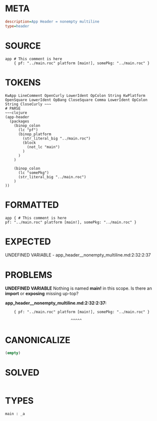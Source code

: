 # META
~~~ini
description=App Header = nonempty multiline
type=header
~~~
# SOURCE
~~~roc
app # This comment is here
	{ pf: "../main.roc" platform [main!], somePkg: "../main.roc" }
~~~
# TOKENS
~~~text
KwApp LineComment OpenCurly LowerIdent OpColon String KwPlatform OpenSquare LowerIdent OpBang CloseSquare Comma LowerIdent OpColon String CloseCurly ~~~
# PARSE
~~~clojure
(app-header
  (packages
    (binop_colon
      (lc "pf")
      (binop_platform
        (str_literal_big "../main.roc")
        (block
          (not_lc "main")
        )
      )
    )

    (binop_colon
      (lc "somePkg")
      (str_literal_big "../main.roc")
    )
))
~~~
# FORMATTED
~~~roc
app { # This comment is here
pf: "../main.roc" platform [main!], somePkg: "../main.roc" }
~~~
# EXPECTED
UNDEFINED VARIABLE - app_header__nonempty_multiline.md:2:32:2:37
# PROBLEMS
**UNDEFINED VARIABLE**
Nothing is named **main!** in this scope.
Is there an **import** or **exposing** missing up-top?

**app_header__nonempty_multiline.md:2:32:2:37:**
```roc
	{ pf: "../main.roc" platform [main!], somePkg: "../main.roc" }
```
	                              ^^^^^


# CANONICALIZE
~~~clojure
(empty)
~~~
# SOLVED
~~~clojure
~~~
# TYPES
~~~roc
main : _a
~~~
